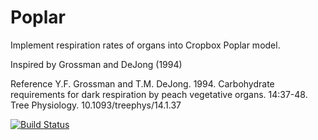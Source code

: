 # Poplar
Implement respiration rates of organs into Cropbox Poplar model. 

Inspired by Grossman and DeJong (1994)

Reference
Y.F. Grossman and T.M. DeJong. 1994. Carbohydrate requirements for dark respiration by peach vegetative organs. 14:37-48. Tree Physiology. 10.1093/treephys/14.1.37

[![Build Status](https://github.com/junhyukjeon/Poplar.jl/actions/workflows/CI.yml/badge.svg?branch=master)](https://github.com/junhyukjeon/Poplar.jl/actions/workflows/CI.yml?query=branch%3Amaster)
